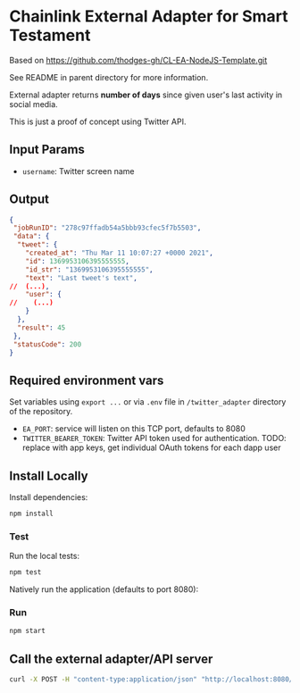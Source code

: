 # Chainlink External Adapter for Smart Testament

Based on https://github.com/thodges-gh/CL-EA-NodeJS-Template.git

See README in parent directory for more information.

External adapter returns **number of days** since given user's last activity in social media.

This is just a proof of concept using Twitter API.


## Input Params

- `username`: Twitter screen name

## Output

```json
{
 "jobRunID": "278c97ffadb54a5bbb93cfec5f7b5503",
 "data": {
  "tweet": {
    "created_at": "Thu Mar 11 10:07:27 +0000 2021",
    "id": 1369953106395555555,
    "id_str": "1369953106395555555",
    "text": "Last tweet's text",
//  (...),
    "user": {
//    (...)
    }
  },
  "result": 45
 },
 "statusCode": 200
}
```

## Required environment vars
Set variables using `export ...` or via `.env` file in `/twitter_adapter` directory of the repository.
- `EA_PORT`: service will listen on this TCP port, defaults to 8080
- `TWITTER_BEARER_TOKEN`: Twitter API token used for authentication. TODO: replace with app keys, get individual OAuth tokens for each dapp user

## Install Locally

Install dependencies:

```bash
npm install
```

### Test

Run the local tests:

```bash
npm test
```

Natively run the application (defaults to port 8080):

### Run

```bash
npm start
```

## Call the external adapter/API server

```bash
curl -X POST -H "content-type:application/json" "http://localhost:8080/" --data '{ "id": 0, "data": { "username": "jack" } }'
```
